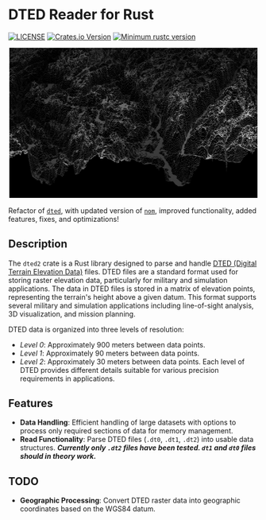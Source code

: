 # DTED Reader for Rust

[![LICENSE](https://img.shields.io/badge/license-MIT-blue.svg)](LICENSE)
[![Crates.io Version](https://img.shields.io/crates/v/dted2.svg)](https://crates.io/crates/dted2)
[![Minimum rustc version](https://img.shields.io/badge/rustc-1.56.0+-lightgray.svg)](#rust-version-requirements-msrv)
<!-- [![Latest Release](https://img.shields.io/github/v/release/arpadav/dted2)](https://github.com/arpadav/dted2) -->
<!-- [![Coverage Status](https://coveralls.io/repos/github/arpadav/dted2/badge.svg?branch=main)](https://coveralls.io/github/arpadav/dted2?branch=main) -->

<p align="center">
    <img width="500" src="~dted.png" alt="alt text" title="optional title">
</p>


Refactor of [`dted`](https://github.com/fizyk20/dted), with updated version of [`nom`](https://crates.io/crates/nom), improved functionality, added features, fixes, and optimizations!


## Description
The `dted2` crate is a Rust library designed to parse and handle [DTED (Digital Terrain Elevation Data)](https://www.dlr.de/de/eoc/Portaldata/60/Resources/dokumente/7_sat_miss/SRTM-XSAR-DEM-DTED-1.1.pdf) files. DTED files are a standard format used for storing raster elevation data, particularly for military and simulation applications. The data in DTED files is stored in a matrix of elevation points, representing the terrain's height above a given datum. This format supports several military and simulation applications including line-of-sight analysis, 3D visualization, and mission planning.

DTED data is organized into three levels of resolution:

* _Level 0_: Approximately 900 meters between data points.
* _Level 1_: Approximately 90 meters between data points.
* _Level 2_: Approximately 30 meters between data points.
Each level of DTED provides different details suitable for various precision requirements in applications.

## Features

* __Data Handling__: Efficient handling of large datasets with options to process only required sections of data for memory management.
* __Read Functionality__: Parse DTED files (`.dt0`, `.dt1`, `.dt2`) into usable data structures. ***Currently only `.dt2` files have been tested. `dt1` and `dt0` files should in theory work.***

## TODO

* __Geographic Processing__: Convert DTED raster data into geographic coordinates based on the WGS84 datum.
